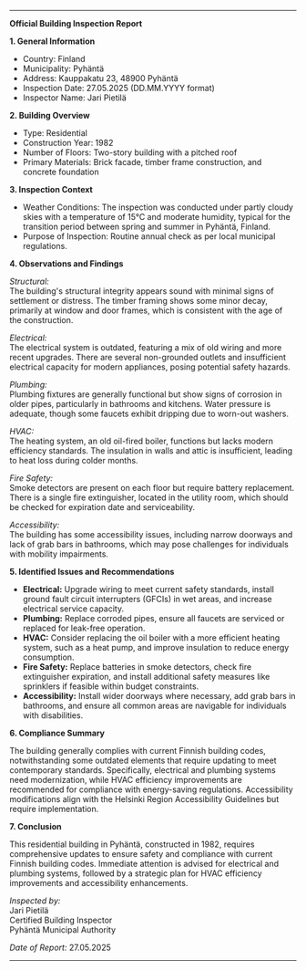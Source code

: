 ---

**Official Building Inspection Report**

**1. General Information**

- Country: Finland
- Municipality: Pyhäntä
- Address: Kauppakatu 23, 48900 Pyhäntä
- Inspection Date: 27.05.2025 (DD.MM.YYYY format)
- Inspector Name: Jari Pietilä

**2. Building Overview**

- Type: Residential
- Construction Year: 1982
- Number of Floors: Two-story building with a pitched roof
- Primary Materials: Brick facade, timber frame construction, and concrete foundation

**3. Inspection Context**

- Weather Conditions: The inspection was conducted under partly cloudy skies with a temperature of 15°C and moderate humidity, typical for the transition period between spring and summer in Pyhäntä, Finland.
- Purpose of Inspection: Routine annual check as per local municipal regulations.

**4. Observations and Findings**

*Structural:*  
The building's structural integrity appears sound with minimal signs of settlement or distress. The timber framing shows some minor decay, primarily at window and door frames, which is consistent with the age of the construction.

*Electrical:*  
The electrical system is outdated, featuring a mix of old wiring and more recent upgrades. There are several non-grounded outlets and insufficient electrical capacity for modern appliances, posing potential safety hazards.

*Plumbing:*  
Plumbing fixtures are generally functional but show signs of corrosion in older pipes, particularly in bathrooms and kitchens. Water pressure is adequate, though some faucets exhibit dripping due to worn-out washers.

*HVAC:*  
The heating system, an old oil-fired boiler, functions but lacks modern efficiency standards. The insulation in walls and attic is insufficient, leading to heat loss during colder months.

*Fire Safety:*  
Smoke detectors are present on each floor but require battery replacement. There is a single fire extinguisher, located in the utility room, which should be checked for expiration date and serviceability.

*Accessibility:*  
The building has some accessibility issues, including narrow doorways and lack of grab bars in bathrooms, which may pose challenges for individuals with mobility impairments.

**5. Identified Issues and Recommendations**

- **Electrical:** Upgrade wiring to meet current safety standards, install ground fault circuit interrupters (GFCIs) in wet areas, and increase electrical service capacity.
- **Plumbing:** Replace corroded pipes, ensure all faucets are serviced or replaced for leak-free operation.
- **HVAC:** Consider replacing the oil boiler with a more efficient heating system, such as a heat pump, and improve insulation to reduce energy consumption.
- **Fire Safety:** Replace batteries in smoke detectors, check fire extinguisher expiration, and install additional safety measures like sprinklers if feasible within budget constraints.
- **Accessibility:** Install wider doorways where necessary, add grab bars in bathrooms, and ensure all common areas are navigable for individuals with disabilities.

**6. Compliance Summary**

The building generally complies with current Finnish building codes, notwithstanding some outdated elements that require updating to meet contemporary standards. Specifically, electrical and plumbing systems need modernization, while HVAC efficiency improvements are recommended for compliance with energy-saving regulations. Accessibility modifications align with the Helsinki Region Accessibility Guidelines but require implementation.

**7. Conclusion**

This residential building in Pyhäntä, constructed in 1982, requires comprehensive updates to ensure safety and compliance with current Finnish building codes. Immediate attention is advised for electrical and plumbing systems, followed by a strategic plan for HVAC efficiency improvements and accessibility enhancements. 

_Inspected by:_  
Jari Pietilä  
Certified Building Inspector  
Pyhäntä Municipal Authority  

_Date of Report:_ 27.05.2025

---